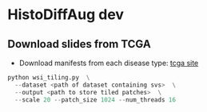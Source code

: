 # HistoDiffAug dev


## Download slides from TCGA

- Download manifests from each disease type: [tcga site](https://portal.gdc.cancer.gov/projects?filters=%7B%22op%22%3A%22and%22%2C%22content%22%3A%5B%7B%22op%22%3A%22in%22%2C%22content%22%3A%7B%22field%22%3A%22projects.program.name%22%2C%22value%22%3A%5B%22TCGA%22%5D%7D%7D%5D%7D)

```python
python wsi_tiling.py  \
  --dataset <path of dataset containing svs>  \
  --output <path to store tiled patches>  \
  --scale 20 --patch_size 1024 --num_threads 16
```
